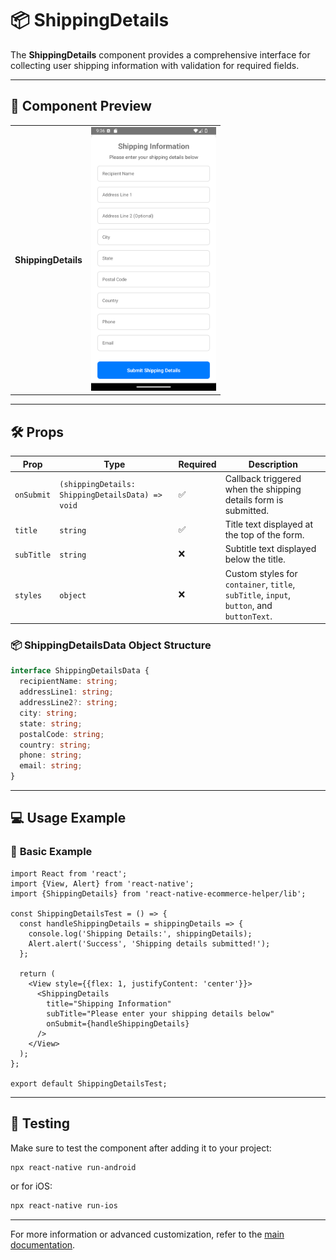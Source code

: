 # 📦 **ShippingDetails**

The **ShippingDetails** component provides a comprehensive interface for collecting user shipping information with validation for required fields.

---

## 📸 **Component Preview**

<table>
  <tr>
    <td><strong>ShippingDetails</strong></td>
    <td><img src="../Images/ShippingDetails.png" alt="ShippingDetails" width="200"/></td>
  </tr>
</table>

---

## 🛠️ **Props**

| Prop        | Type                                           | Required | Description                                              |
|-------------|------------------------------------------------|----------|----------------------------------------------------------|
| `onSubmit`  | `(shippingDetails: ShippingDetailsData) => void` | ✅       | Callback triggered when the shipping details form is submitted. |
| `title`     | `string`                                       | ✅       | Title text displayed at the top of the form.            |
| `subTitle`  | `string`                                       | ❌       | Subtitle text displayed below the title.               |
| `styles`    | `object`                                       | ❌       | Custom styles for `container`, `title`, `subTitle`, `input`, `button`, and `buttonText`. |

### 📦 **ShippingDetailsData Object Structure**

```ts
interface ShippingDetailsData {
  recipientName: string;
  addressLine1: string;
  addressLine2?: string;
  city: string;
  state: string;
  postalCode: string;
  country: string;
  phone: string;
  email: string;
}
```

---

## 💻 **Usage Example**

### 📝 **Basic Example**

```tsx
import React from 'react';
import {View, Alert} from 'react-native';
import {ShippingDetails} from 'react-native-ecommerce-helper/lib';

const ShippingDetailsTest = () => {
  const handleShippingDetails = shippingDetails => {
    console.log('Shipping Details:', shippingDetails);
    Alert.alert('Success', 'Shipping details submitted!');
  };

  return (
    <View style={{flex: 1, justifyContent: 'center'}}>
      <ShippingDetails
        title="Shipping Information"
        subTitle="Please enter your shipping details below"
        onSubmit={handleShippingDetails}
      />
    </View>
  );
};

export default ShippingDetailsTest;
```

---

## 🧪 **Testing**

Make sure to test the component after adding it to your project:

```sh
npx react-native run-android
```

or for iOS:

```sh
npx react-native run-ios
```

---

For more information or advanced customization, refer to the [main documentation](../../README.md).
